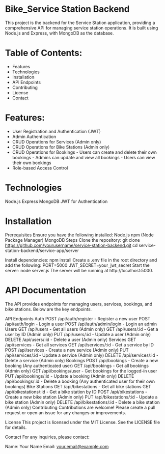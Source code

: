 
# Bike_Service Station Backend
This project is the backend for the Service Station application, providing a comprehensive API for managing service station operations. It is built using Node.js and Express, with MongoDB as the database.

# Table of Contents:
  - Features
  - Technologies
  - Installation
  - API Endpoints
  - Contributing
  - License
  - Contact

# Features:
   - User Registration and Authentication (JWT)
   - Admin Authentication
   - CRUD Operations for Services (Admin only)
   - CRUD Operations for Bike Stations (Admin only)
   - CRUD Operations for Bookings
         - Users can create and delete their own bookings
         - Admins can update and view all bookings
         - Users can view their own bookings
   - Role-based Access Control
# Technologies
  Node.js
  Express
  MongoDB
  JWT for Authentication
# Installation
  Prerequisites
  Ensure you have the following installed:
     Node.js
     npm (Node Package Manager)
     MongoDB
  Steps
   Clone the repository: git clone https://github.com/yourusername/service-station-backend.git
   cd service-station-backend/service-app/server

Install dependencies:
  npm install
  Create a .env file in the root directory and add the following:
       PORT=5000
       JWT_SECRET=your_jwt_secret
Start the server:
      node server.js
      The server will be running at http://localhost:5000.

# API Documentation
The API provides endpoints for managing users, services, bookings, and bike stations. Below are the key endpoints.

API Endpoints
Auth
POST /api/auth/register - Register a new user
POST /api/auth/login - Login a user
POST /api/auth/admin/login - Login an admin
Users
GET /api/users - Get all users (Admin only)
GET /api/users/:id - Get a user by ID (Admin only)
PUT /api/users/:id - Update a user (Admin only)
DELETE /api/users/:id - Delete a user (Admin only)
Services
GET /api/services - Get all services
GET /api/services/:id - Get a service by ID
POST /api/services - Create a new service (Admin only)
PUT /api/services/:id - Update a service (Admin only)
DELETE /api/services/:id - Delete a service (Admin only)
Bookings
POST /api/bookings - Create a new booking (Any authenticated user)
GET /api/bookings - Get all bookings (Admin only)
GET /api/bookings/user - Get bookings for the logged-in user
PUT /api/bookings/:id - Update a booking (Admin only)
DELETE /api/bookings/:id - Delete a booking (Any authenticated user for their own bookings)
Bike Stations
GET /api/bikestations - Get all bike stations
GET /api/bikestations/:id - Get a bike station by ID
POST /api/bikestations - Create a new bike station (Admin only)
PUT /api/bikestations/:id - Update a bike station (Admin only)
DELETE /api/bikestations/:id - Delete a bike station (Admin only)
Contributing
Contributions are welcome! Please create a pull request or open an issue for any changes or improvements.

License
This project is licensed under the MIT License. See the LICENSE file for details.

Contact
For any inquiries, please contact:

Name: Your Name
Email: your.email@example.com
